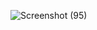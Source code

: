 ![Screenshot (95)](https://github.com/user-attachments/assets/586a1d43-429f-48cf-a652-73ba49ce3c24)
